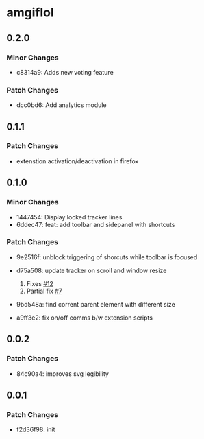 # amgiflol

## 0.2.0

### Minor Changes

- c8314a9: Adds new voting feature

### Patch Changes

- dcc0bd6: Add analytics module

## 0.1.1

### Patch Changes

- extenstion activation/deactivation in firefox

## 0.1.0

### Minor Changes

- 1447454: Display locked tracker lines
- 6ddec47: feat: add toolbar and sidepanel with shortcuts

### Patch Changes

- 9e2516f: unblock triggering of shorcuts while toolbar is focused
- d75a508: update tracker on scroll and window resize

  1. Fixes [#12](https://github.com/sm17p/amgiflol/issues/12)
  2. Partial fix [#7](https://github.com/sm17p/amgiflol/issues/7)

- 9bd548a: find corrent parent element with different size
- a9ff3e2: fix on/off comms b/w extension scripts

## 0.0.2

### Patch Changes

- 84c90a4: improves svg legibility

## 0.0.1

### Patch Changes

- f2d36f98: init
